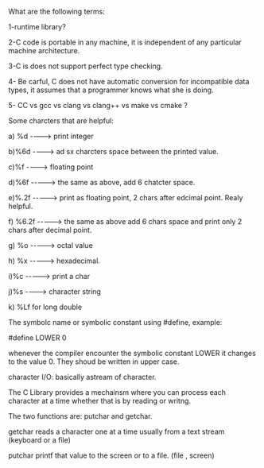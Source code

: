 What are the following terms:

1-runtime library? 


2-C code is portable in any machine, it is independent of any particular machine architecture.


3-C is does not support perfect type checking.


4- Be carful, C does not have automatic conversion for incompatible data types, it assumes that a programmer knows what she is doing.


5- CC vs gcc vs clang vs clang++ vs make vs cmake ? 


Some charcters that are helpful:


a) %d ----> print integer


b)%6d ----> ad sx charcters space between the printed value.


c)%f ----> floating point


d)%6f -----> the same as above, add 6 chatcter space.


e)%.2f  -----> print as floating point, 2 chars after edcimal point. Realy helpful.


f) %6.2f -----> the same as above add 6 chars space and print only 2 chars after decimal point. 


g) %o -----> octal value


h) %x -----> hexadecimal.


i)%c -----> print a char


j)%s ----> character string


k) %Lf for long double


The symbolc name or symbolic constant using #define, example:


#define LOWER 0

whenever the compiler encounter the symbolic constant LOWER it changes to the value 0. They shoud be written in upper case.


character I/O: basically  astream of character.


The C Library provides a mechainsm where you can process each character at a time whether that is by reading or writng.


The two functions are: putchar and getchar. 


getchar reads a character one at a time usually from a text stream (keyboard or a file)


putchar printf that value to the screen or to a file. (file , screen) 
